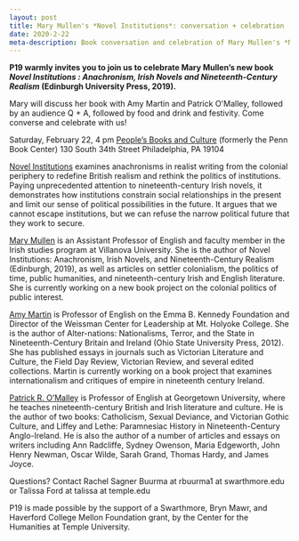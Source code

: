 ```yaml
---
layout: post
title: Mary Mullen's *Novel Institutions*: conversation + celebration
date: 2020-2-22
meta-description: Book conversation and celebration of Mary Mullen's *Novel Institutions*
---
```


<b>P19 warmly invites you to join us to celebrate Mary Mullen’s new book *Novel Institutions : Anachronism, Irish Novels and Nineteenth-Century Realism* (Edinburgh University Press, 2019).</b>

Mary will discuss her book with Amy Martin and Patrick O'Malley, followed by an audience Q +  A, followed by food and drink and festivity. Come converse and celebrate with us!

Saturday, February 22, 4 pm
[People’s Books and Culture](https://www.pennbookcenter.com) (formerly the Penn Book Center)
130 South 34th Street
Philadelphia, PA 19104

[Novel Institutions](https://edinburghuniversitypress.com/book-novel-institutions.html) examines anachronisms in realist writing from the colonial periphery to redefine British realism and rethink the politics of institutions. Paying unprecedented attention to nineteenth-century Irish novels, it demonstrates how institutions constrain social relationships in the present and limit our sense of political possibilities in the future. It argues that we cannot escape institutions, but we can refuse the narrow political future that they work to secure.

[Mary Mullen](http://marymullen.me) is an Assistant Professor of English and faculty member in the Irish studies program at Villanova University. She is the author of Novel Institutions: Anachronism, Irish Novels, and Nineteenth-Century Realism (Edinburgh, 2019), as well as articles on settler colonialism, the politics of time, public humanities, and nineteenth-century Irish and English literature. She is currently working on a new book project on the colonial politics of public interest.

[Amy Martin](https://www.mtholyoke.edu/people/amy-martin) is Professor of English on the Emma B. Kennedy Foundation and Director of the Weissman Center for Leadership at Mt. Holyoke College. She is the author of Alter-nations: Nationalisms, Terror, and the State in Nineteenth-Century Britain and Ireland (Ohio State University Press, 2012). She has published essays in journals such as Victorian Literature and Culture, the Field Day Review, Victorian Review, and several edited collections. Martin is currently working on a book project that examines internationalism and critiques of empire in nineteenth century Ireland.

[Patrick R. O’Malley](https://gufaculty360.georgetown.edu/s/contact/00336000014RWRFAA4/patrick-omalley) is Professor of English at Georgetown University, where he teaches nineteenth-century British and Irish literature and culture. He is the author of two books: Catholicism, Sexual Deviance, and Victorian Gothic Culture, and Liffey and Lethe: Paramnesiac History in Nineteenth-Century Anglo-Ireland. He is also the author of a number of articles and essays on writers including Ann Radcliffe, Sydney Owenson, Maria Edgeworth, John Henry Newman, Oscar Wilde, Sarah Grand, Thomas Hardy, and James Joyce.

Questions? Contact Rachel Sagner Buurma at rbuurma1 at swarthmore.edu or Talissa Ford at talissa at temple.edu

P19 is made possible by the support of a Swarthmore, Bryn Mawr, and Haverford College Mellon Foundation grant, by the Center for the Humanities at Temple University.
